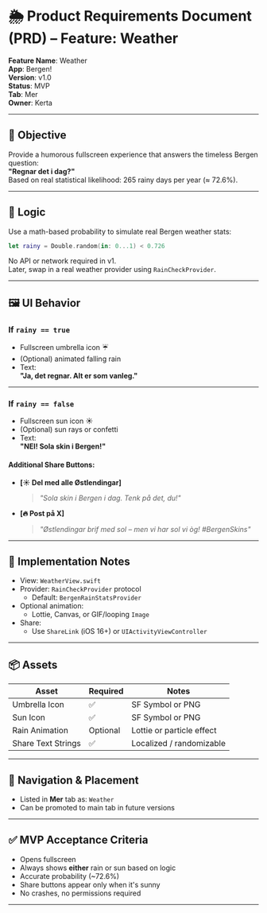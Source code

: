 # 🌦 Product Requirements Document (PRD) – Feature: Weather

**Feature Name**: Weather  
**App**: Bergen!  
**Version**: v1.0  
**Status**: MVP  
**Tab**: Mer  
**Owner**: Kerta

---

## 🎯 Objective

Provide a humorous fullscreen experience that answers the timeless Bergen question:  
**"Regnar det i dag?"**  
Based on real statistical likelihood: 265 rainy days per year (≈ 72.6%).

---

## 🧠 Logic

Use a math-based probability to simulate real Bergen weather stats:

```swift
let rainy = Double.random(in: 0...1) < 0.726
```

No API or network required in v1.  
Later, swap in a real weather provider using `RainCheckProvider`.

---

## 🖼 UI Behavior

### If `rainy == true`
- Fullscreen umbrella icon ☔️
- (Optional) animated falling rain
- Text:  
  **"Ja, det regnar. Alt er som vanleg."**

---

### If `rainy == false`
- Fullscreen sun icon ☀️
- (Optional) sun rays or confetti
- Text:  
  **"NEI! Sola skin i Bergen!"**

#### Additional Share Buttons:
- **[☀️ Del med alle Østlendingar]**  
  > *"Sola skin i Bergen i dag. Tenk på det, du!"*

- **[🔥 Post på X]**  
  > *"Østlendingar brif med sol – men vi har sol vi òg! #BergenSkins"*

---

## 🔩 Implementation Notes

- View: `WeatherView.swift`
- Provider: `RainCheckProvider` protocol
  - Default: `BergenRainStatsProvider`
- Optional animation:
  - Lottie, Canvas, or GIF/looping `Image`
- Share:
  - Use `ShareLink` (iOS 16+) or `UIActivityViewController`

---

## 📦 Assets

| Asset                 | Required | Notes                     |
|----------------------|----------|---------------------------|
| Umbrella Icon        | ✅       | SF Symbol or PNG          |
| Sun Icon             | ✅       | SF Symbol or PNG          |
| Rain Animation       | Optional | Lottie or particle effect |
| Share Text Strings   | ✅       | Localized / randomizable  |

---

## 📍 Navigation & Placement

- Listed in **Mer** tab as: `Weather`
- Can be promoted to main tab in future versions

---

## ✅ MVP Acceptance Criteria

- Opens fullscreen
- Always shows **either** rain or sun based on logic
- Accurate probability (~72.6%)
- Share buttons appear only when it's sunny
- No crashes, no permissions required

---